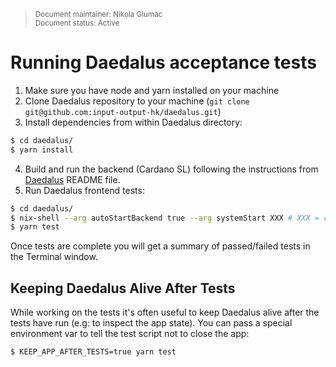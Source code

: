<blockquote>
<sub>Document maintainer: Nikola Glumac<br/>Document status: Active</sub>
</blockquote>

# Running Daedalus acceptance tests


1. Make sure you have node and yarn installed on your machine
2. Clone Daedalus repository to your machine (`git clone git@github.com:input-output-hk/daedalus.git`)
3. Install dependencies from within Daedalus directory:

```bash
$ cd daedalus/
$ yarn install
```

4. Build and run the backend (Cardano SL) following the instructions from [Daedalus](https://github.com/input-output-hk/daedalus/blob/master/README.md#development---with-cardano-wallet) README file.
5. Run Daedalus frontend tests:

```bash
$ cd daedalus/
$ nix-shell --arg autoStartBackend true --arg systemStart XXX # XXX = cardano system startup time
$ yarn test
```

Once tests are complete you will get a summary of passed/failed tests in the Terminal window.

## Keeping Daedalus Alive After Tests

While working on the tests it's often useful to keep Daedalus alive after the tests have run 
(e.g: to inspect the app state). You can pass a special environment var to tell the test script
not to close the app:

````bash
$ KEEP_APP_AFTER_TESTS=true yarn test
````
